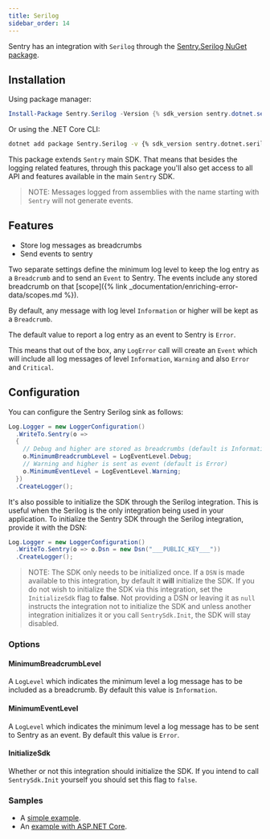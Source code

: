 ```yaml
---
title: Serilog
sidebar_order: 14
---
```


Sentry has an integration with `Serilog` through the [Sentry.Serilog NuGet package](https://www.nuget.org/packages/Sentry.Serilog).

## Installation

Using package manager:

```powershell
Install-Package Sentry.Serilog -Version {% sdk_version sentry.dotnet.serilog %}
```

Or using the .NET Core CLI:

```sh
dotnet add package Sentry.Serilog -v {% sdk_version sentry.dotnet.serilog %}
```

This package extends `Sentry` main SDK. That means that besides the logging related features, through this package you'll also get access to all API and features available in the main `Sentry` SDK.

> NOTE: Messages logged from assemblies with the name starting with `Sentry` will not generate events.

## Features

* Store log messages as breadcrumbs
* Send events to sentry

Two separate settings define the minimum log level to keep the log entry as a `Breadcrumb` and to send an `Event` to Sentry. The events include any stored breadcrumb on that [scope]({% link _documentation/enriching-error-data/scopes.md %}).

By default, any message with log level `Information` or higher will be kept as a `Breadcrumb`.

The default value to report a log entry as an event to Sentry is `Error`.

This means that out of the box, any `LogError` call will create an `Event` which will include all log messages of level `Information`, `Warning` and also `Error` and `Critical`.


## Configuration

You can configure the Sentry Serilog sink as follows:

```csharp
Log.Logger = new LoggerConfiguration()
  .WriteTo.Sentry(o =>
  {
    // Debug and higher are stored as breadcrumbs (default is Information)
    o.MinimumBreadcrumbLevel = LogEventLevel.Debug;
    // Warning and higher is sent as event (default is Error)
    o.MinimumEventLevel = LogEventLevel.Warning;
  })
  .CreateLogger();
```

It's also possible to initialize the SDK through the Serilog integration. This is useful when the Serilog is the only integration being used in your application. To initialize the Sentry SDK through the Serilog integration, provide it with the DSN:

```csharp
Log.Logger = new LoggerConfiguration()
  .WriteTo.Sentry(o => o.Dsn = new Dsn("___PUBLIC_KEY___"))
  .CreateLogger();
```

> NOTE:
The SDK only needs to be initialized once. If a `DSN` is made available to this integration, by default it **will** initialize the SDK. If you do not wish to initialize the SDK via this integration, set the `InitializeSdk` flag to **false**. Not providing a DSN or leaving it as `null` instructs the integration not to initialize the SDK and unless another integration initializes it or you call `SentrySdk.Init`, the SDK will stay disabled.


### Options

#### MinimumBreadcrumbLevel

A `LogLevel` which indicates the minimum level a log message has to be included as a breadcrumb. By default this value is `Information`.

#### MinimumEventLevel

A `LogLevel` which indicates the minimum level a log message has to be sent to Sentry as an event. By default this value is `Error`.

#### InitializeSdk

Whether or not this integration should initialize the SDK. If you intend to call `SentrySdk.Init` yourself you should set this flag to `false`.

### Samples

* A [simple example](https://github.com/getsentry/sentry-dotnet/tree/master/samples/Sentry.Samples.Serilog).
* An [example with ASP.NET Core](https://github.com/getsentry/sentry-dotnet/tree/master/samples/Sentry.Samples.AspNetCore.Serilog).
